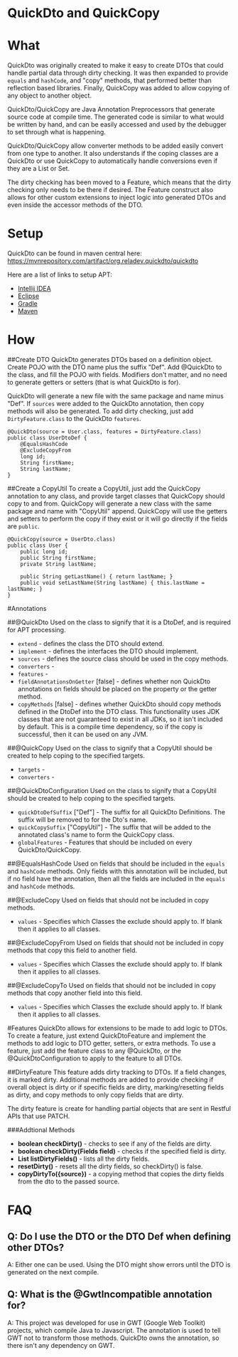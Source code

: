 QuickDto and QuickCopy
=====

What
=====

QuickDto was originally created to make it easy to create DTOs that could 
handle partial data through dirty checking.  It was then expanded to provide
`equals` and `hashCode`, and
"copy" methods, that performed better than reflection based libraries. 
Finally, QuickCopy was added to allow copying of any object to another object.

QuickDto/QuickCopy are Java Annotation Preprocessors that generate source
code at compile time.  The generated code is similar to what would be written
by hand, and can be easily accessed and used by the debugger to set through
what is happening.

QuickDto/QuickCopy allow converter methods to be added easily convert from
one type to another.  It also understands if the coping classes are a QuickDto
or use QuickCopy to automatically handle conversions even if they are a List or
Set.

The dirty checking has been moved to a Feature, which means that the dirty
checking only needs to be there if desired.  The Feature construct also allows
for other custom extensions to inject logic into generated DTOs and even inside
the accessor methods of the DTO.

Setup
=====

QuickDto can be found in maven central here:
https://mvnrepository.com/artifact/org.reladev.quickdto/quickdto

Here are a list of links to setup APT:
* [Intellij IDEA](https://www.jetbrains.com/help/idea/2017.1/configuring-annotation-processing.html)
* [Eclipse](http://help.eclipse.org/kepler/index.jsp?topic=%2Forg.eclipse.jdt.doc.isv%2Fguide%2Fjdt_apt_getting_started.htm)
* [Gradle](https://github.com/tbroyer/gradle-apt-plugin)
* [Maven](https://github.com/bsorrentino/maven-annotation-plugin)

How
=======

##Create DTO
QuickDto generates DTOs based on a definition object.  Create POJO with the
DTO name plus the suffix "Def".  Add @QuickDto to the class, and fill the 
POJO with fields.  Modifiers don't matter, and no need to generate getters or
setters (that is what QuickDto is for).

QuickDto will generate a new file with the same package and name minus "Def".
If `sources` were added to the QuickDto annotation, then copy methods will
also be generated.  To add dirty checking, just add `DirtyFeature.class` to 
the QuickDto `features`. 

```
@QuickDto(source = User.class, features = DirtyFeature.class)
public class UserDtoDef {
	@EqualsHashCode
	@ExcludeCopyFrom
	long id;
	String firstName;
	String lastName;
}
```

##Create a CopyUtil
To create a CopyUtil, just add the QuickCopy annotation to any class, and provide
target classes that QuickCopy should copy to and from.  QuickCopy will generate a 
new class with the same package and name with "CopyUtil" append.  QuickCopy will use the
getters and setters to perform the copy if they exist or it will go directly if the 
fields are `public`.

```
@QuickCopy(source = UserDto.class)
public class User {
	public long id;
	public String firstName;
	private String lastName;
	
	public String getLastName() { return lastName; }
	public void setLastName(String lastName) { this.lastName = lastName; }
}
```

#Annotations

##@QuickDto
Used on the class to signify that it is a DtoDef, and is required for APT processing.

* `extend` - defines the class the DTO should extend.
* `implement` - defines the interfaces the DTO should implement.
* `sources` - defines the source class should be used in the copy methods.
* `converters` - 
* `features` -
* `fieldAnnotationsOnGetter` [false] - defines whether non QuickDto annotations on fields 
should be placed on the property or the getter method.
* `copyMethods` [false] - defines whether QuickDto should copy methods defined in the DtoDef
into the DTO class.  This functionality uses JDK classes that are not guaranteed to exist in 
all JDKs, so it isn't included by default. This is a compile time dependency, so if the copy 
is successful, then it can be used on any JVM.

##@QuickCopy
Used on the class to signify that a CopyUtil should be created to help coping to the specified targets.

* `targets` - 
* `converters` - 

##@QuickDtoConfiguration
Used on the class to signify that a CopyUtil should be created to help coping to the specified targets.

* `quickDtoDefSuffix` ["Def"] - The suffix for all QuickDto Definitions.  The suffix will be removed 
to for the Dto's name.
* `quickCopySuffix` ["CopyUtil"]  - The suffix that will be added to the annotated class's name to 
form the QuickCopy class.
* `globalFeatures` - Features that should be included on every QuickDto/QuickCopy.

##@EqualsHashCode
Used on fields that should be included in the `equals` and `hashCode` methods.  Only fields
with this annotation will be included, but if no field have the annotation, then all the 
fields are included in the `equals` and `hashCode` methods.

##@ExcludeCopy
Used on fields that should not be included in copy methods.

* `values` - Specifies which Classes the exclude should apply to.  If blank then it applies to all classes.

##@ExcludeCopyFrom
Used on fields that should not be included in copy methods that copy this field to another field.

* `values` - Specifies which Classes the exclude should apply to.  If blank then it applies to all classes.

##@ExcludeCopyTo
Used on fields that should not be included in copy methods that copy another field into this field.

* `values` - Specifies which Classes the exclude should apply to.  If blank then it applies to all classes.

#Features
QuickDto allows for extensions to be made to add logic to DTOs.  To create a feature, just extend 
QuickDtoFeature and implement the methods to add logic to DTO getter, setters, or extra methods.  To use 
a feature, just add the feature class to any @QuickDto, or the @QuickDtoConfiguration to apply to the 
feature to all DTOs.

##DirtyFeature
This feature adds dirty tracking to DTOs. If a field changes, it is marked dirty.  Additional methods are 
added to provide checking if overall object is dirty or if specific fields are dirty, marking/resetting 
fields as dirty, and copy methods to only copy fields that are dirty.

The dirty feature is create for handling partial objects that are sent in Restful APIs that use PATCH.
 
###Addtional Methods
* __boolean checkDirty()__ - checks to see if any of the fields are dirty.
* __boolean checkDirty(Fields field)__ - checks if the specified field is dirty.
* __List<Fields> listDirtyFields()__ - lists all the dirty fields.
* __resetDirty()__ - resets all the dirty fields, so checkDirty() is false.
* __copyDirtyTo({source})__ - a copying method that copies the dirty fields from 
the dto to the passed source.


FAQ
=======

Q: Do I use the DTO or the DTO Def when defining other DTOs?
---------
A: Either one can be used.  Using the DTO might show errors until the DTO is generated
on the next compile.

Q: What is the @GwtIncompatible annotation for?
---------
A: This project was developed for use in GWT (Google Web Toolkit)
projects, which compile Java to Javascript.  The annotation 
is used to tell GWT not to transform those methods.  QuickDto
owns the annotation, so there isn't any dependency on GWT.




